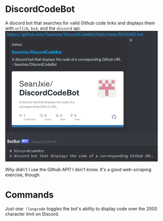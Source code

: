 # DiscordCodeBot
A discord bot that searches for valid Github code links and displays them with `urllib`, `bs4`, and the `discord` api.
![example](https://github.com/SeanJxie/DiscordCodeBot/blob/main/example.PNG)


Why didn't I use the Github API? I don't know. It's a good web-scraping exercise, though.

# Commands
Just one: `!longcode` toggles the bot's ability to display code over the 2000 character limit on Discord.
